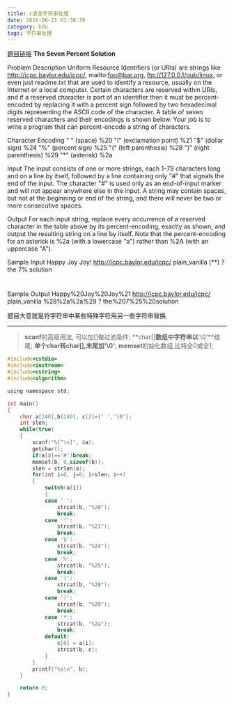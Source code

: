 ```yaml
---
title: c语言字符串处理
date: 2016-06-21 01:38:39
category: hdu
tags: 字符串处理
---
```

[题目链接](http://acm.hdu.edu.cn/game/entry/problem/show.php?chapterid=1&sectionid=2&problemid=14)
**The Seven Percent Solution**

Problem Description
Uniform Resource Identifiers (or URIs) are strings like http://icpc.baylor.edu/icpc/, mailto:foo@bar.org, ftp://127.0.0.1/pub/linux, or even just readme.txt that are used to identify a resource, usually on the Internet or a local computer. Certain characters are reserved within URIs, and if a reserved character is part of an identifier then it must be percent-encoded by replacing it with a percent sign followed by two hexadecimal digits representing the ASCII code of the character. A table of seven reserved characters and their encodings is shown below. Your job is to write a program that can percent-encode a string of characters.

Character  Encoding
" " (space)  %20
"!" (exclamation point)  %21
"$" (dollar sign)  %24
"%" (percent sign)  %25
"(" (left parenthesis)  %28
")" (right parenthesis)  %29
"*" (asterisk)  %2a
 

Input
The input consists of one or more strings, each 1–79 characters long and on a line by itself, followed by a line containing only "#" that signals the end of the input. The character "#" is used only as an end-of-input marker and will not appear anywhere else in the input. A string may contain spaces, but not at the beginning or end of the string, and there will never be two or more consecutive spaces.
 

Output
For each input string, replace every occurrence of a reserved character in the table above by its percent-encoding, exactly as shown, and output the resulting string on a line by itself. Note that the percent-encoding for an asterisk is %2a (with a lowercase "a") rather than %2A (with an uppercase "A").
 

Sample Input
Happy Joy Joy!
http://icpc.baylor.edu/icpc/
plain_vanilla
(**)
?
the 7% solution
#
 

Sample Output
Happy%20Joy%20Joy%21
http://icpc.baylor.edu/icpc/
plain_vanilla
%28%2a%2a%29
?
the%207%25%20solution

题目大意就是将字符串中某些特殊字符用另一些字符串替换.
<hr/>

> **scanf**的高级用法, 可以加[]做过滤条件;
> **char[]**数组中字符串以**'\0'**结尾;
> **单个char转char[],末尾加'\0'**;
> **memset**初始化数组,比特全0或全1;

```c
#include<cstdio>
#include<iostream>
#include<cstring>
#include<algorithm>

using namespace std;

int main()
{
    char a[240],b[240], c[2]={' ','\0'};
    int slen;
    while(true)
    {
        scanf("%[^\n]", &a);
        getchar();
        if(a[0]=='#')break;
        memset(b, 0,sizeof(b));
        slen = strlen(a);
        for(int i=0, j=0; i<slen; i++)
        {
            switch(a[i])
            {
            case ' ':
                strcat(b, "%20");
                break;
            case '!':
                strcat(b, "%21");
                break;
            case '$':
                strcat(b, "%24");
                break;
            case '%':
                strcat(b, "%25");
                break;
            case '(':
                strcat(b, "%28");
                break;
            case ')':
                strcat(b, "%29");
                break;
            case '*':
                strcat(b, "%2a");
                break;
            default:
                c[0] = a[i];
                strcat(b, c);
            }
        }
        printf("%s\n", b);
    }

    return 0;
}

```